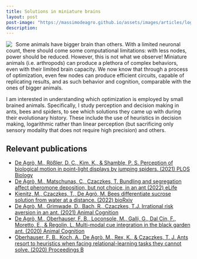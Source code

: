 ```yaml
---
title: Solutions in miniature brains
layout: post
post-image: "https://massimodeagro.github.io/assets/images/articles/logmem.png"
description: 
---
```


<img style="float: left; max-width:400px;   margin-right: 10px; " src="https://massimodeagro.github.io/assets/images/articles/logmem.png">

Some animals have bigger brain than others. With a limited neuronal count, there should come some computational limitations: with less nodes, power should be reduced. However, this is not what we observe! Miniature animals (i.e. arthropods) can produce a plethora of complex behaviors, even with their limited brain capacity. We now know that through a process of optimization, even few nodes can produce efficient circuits, capable of replicating results, and as such behavior and cognition, comparable with the ones of bigger animals. 

I am interested in understanding which optimization is employed by small brained animals. Specifically, I study perception and decision making in ants, bees and spiders, to see which solutions they came up with during their evolutionary history. These include the use of heuristics in decision making, logarithmic rather than linear perception (but sacrificing only sensory modality that does not require high precision) and others.

## Relevant publications

- [De Agrò, M., Rößler, D. C., Kim, K., & Shamble, P. S. Perception of biological motion in point-light displays by jumping spiders. (2021) PLOS Biology](https://doi.org/10.1371/journal.pbio.3001172)
- [De Agrò, M., Matschunas, C., Czaczkes, T. Bundling and segregation affect pheromone deposition, but not choice, in an ant (2022) eLife](https://doi.org/10.1101/2022.05.24.493357)
- [Kienitz, M., Czaczkes, T., De Agrò, M. Bees differentiate sucrose solution from water at a distance. (2022) bioRxiv](https://doi.org/10.1101/2022.05.20.492611)
- [De Agrò, M., Grimwade, D., Bach, R., Czaczkes, T.J. Irrational risk aversion in an ant. (2021) Animal Cognition](https://doi.org/10.1007/s10071-021-01516-1)
- [De Agrò, M., Oberhauser, F. B., Loconsole, M., Galli, G., Dal Cin, F., Moretto, E., & Regolin, L. Multi-modal cue integration in the black garden ant. (2020) Animal Cognition](https://doi.org/10.1007/s10071-020-01360-9)
- [Oberhauser, F. B., Koch, A., De Agrò, M., Rex, K., & Czaczkes, T. J. Ants resort to heuristics when facing relational-learning tasks they cannot solve. (2020) Proceedings B](https://doi.org/10.1098/rspb.2020.1262)
